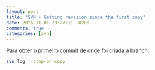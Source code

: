 ```yaml
---
layout: post
title: "SVN - Getting revision since the first copy"
date: 2016-11-01 23:27:11 -0200
comments: true
categories: [svn]
---
```


Para obter o primeiro commit de onde foi <!--more--> criada a branch:

```bash
svn log --stop-on-copy
```
